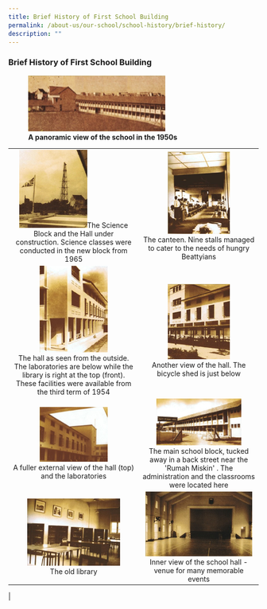 ```yaml
---
title: Brief History of First School Building
permalink: /about-us/our-school/school-history/brief-history/
description: ""
---
```

### **Brief History of First School Building**

<figure>
<img src="/images/brief%20history%201.jpg" 
     style="width:65%">
<figcaption> <strong> A panoramic view of the school in the 1950s  
 </strong> </figcaption>
</figure>

| | |
|:---:|:---:|
|<img src="/images/brief%20history%202.jpg" style="width:55%">The Science Block and the Hall under construction. Science classes were conducted in the new block from 1965|<img src="/images/brief%20history%203.jpg" style="width:55%"><br>The canteen. Nine stalls managed to cater to the needs of hungry Beattyians|
|<img src="/images/brief%20history%204.jpg" style="width:55%"><br>The hall as seen from the outside. The laboratories are below while the library is right at the top (front). These facilities were available from the third term of 1954 |<img src="/images/brief%20history%205.jpg" style="width:55%"><br>Another view of the hall. The bicycle shed is just below|
|<img src="/images/brief%20history%206.jpg" style="width:55%"><br>A fuller external view of the hall (top) and the laboratories|<img src="/images/brief%20history%207.jpg" style="width:75%"><br>The main school block, tucked away in a back street near the 'Rumah Miskin' . The administration and the classrooms were located here|
|<img src="/images/brief%20history%208.jpg" style="width:75%"><br>The old library|<img src="/images/brief%20history%209.jpg" style="width:95%"><br>Inner view of the school hall - venue for many memorable events |
|